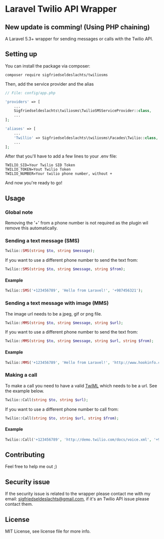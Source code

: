 # Laravel Twilio API Wrapper

## New update is comming! (Using PHP chaining)

A Laravel 5.3+ wrapper for sending messages or calls with the Twilio API.

## Setting up

You can install the package via composer:

```
composer require sigfriedseldeslachts/twiliosms
```

Then, add the service provider and the alias
```php
// File: config/app.php

'providers' => [
    ...
    Sigfriedseldeslachts\twiliosms\TwilioSMSServiceProvider::class,
    ...
];

'aliases' => [
    ...
    'Twillio' => Sigfriedseldeslachts\twiliosms\Facades\Twilio::class,
    ...
];
```

After that you'll have to add a few lines to your .env file:
```
TWILIO_SID=Your Twilio SID Token
TWILIO_TOKEN=Yout Twilio Token
TWILIO_NUMBER=Your twilio phone number, without +
```

And now you're ready to go!

## Usage

### Global note
Removing the '+' from a phone number is not required as the plugin wil remove this automatically.

### Sending a text message (SMS)
```php
Twilio::SMS(string $to, string $message);
```
If you want to use a different phone number to send the text from:
```php
Twilio::SMS(string $to, string $message, string $from);
```

#### Example
```php
Twilio::SMS('+123456789', 'Hello from Laravel!', '+987456321');
```

### Sending a text message with image (MMS)
The image url needs to be a jpeg, gif or png file.

```php
Twilio::MMS(string $to, string $message, string $url);
```
If you want to use a different phone number to send the text from:
```php
Twilio::MMS(string $to, string $message, string $url, string $from);
```

#### Example
```php
Twilio::MMS('+123456789', 'Hello from Laravel!', 'http://www.hookinfo.com/wp-content/uploads/2016/08/laravel-1.png', '+987456321');
```

### Making a call
To make a call you need to have a valid [TwiML](https://www.twilio.com/docs/api/twiml "Twilio TwML Markup") which needs to be a url. See the example below.

```php
Twilio::Call(string $to, string $url);
```
If you want to use a different phone number to call from:
```php
Twilio::Call(string $to, string $url, string $from);
```

#### Example
```php
Twilio::Call('+123456789', 'http://demo.twilio.com/docs/voice.xml', '+987456321');
```

## Contributing
Feel free to help me out ;)

## Security issue
If the security issue is related to the wrapper please contact me with my email: sigfriedseldeslachts@gmail.com, if it's an Twilio API issue please contact them.

## License
MIT License, see license file for more info.
